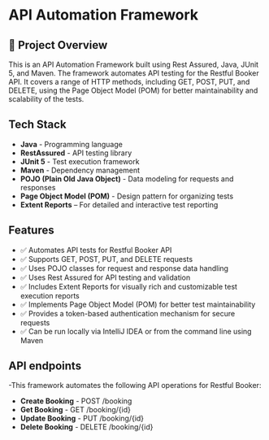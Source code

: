 # API Automation Framework

## 📌 Project Overview
This is an API Automation Framework built using Rest Assured, Java, JUnit 5, and Maven. The framework automates API testing for the Restful Booker API. 
It covers a range of HTTP methods, including GET, POST, PUT, and DELETE, using the Page Object Model (POM) for better maintainability and scalability of the tests.

## Tech Stack
- **Java** - Programming language
- **RestAssured** - API testing library
- **JUnit 5** - Test execution framework
- **Maven** - Dependency management
- **POJO (Plain Old Java Object)** - Data modeling for requests and responses
- **Page Object Model (POM)** - Design pattern for organizing tests
- **Extent Reports** – For detailed and interactive test reporting

## Features
- ✅ Automates API tests for Restful Booker API
- ✅ Supports GET, POST, PUT, and DELETE requests
- ✅ Uses POJO classes for request and response data handling
- ✅ Uses Rest Assured for API testing and validation
- ✅ Includes Extent Reports for visually rich and customizable test execution reports
- ✅ Implements Page Object Model (POM) for better test maintainability
- ✅ Provides a token-based authentication mechanism for secure requests
- ✅ Can be run locally via IntelliJ IDEA or from the command line using Maven

## API endpoints
-This framework automates the following API operations for Restful Booker:
- **Create Booking** - POST /booking
- **Get Booking** - GET /booking/{id}
- **Update Booking** - PUT /booking/{id}
- **Delete Booking** - DELETE /booking/{id}
